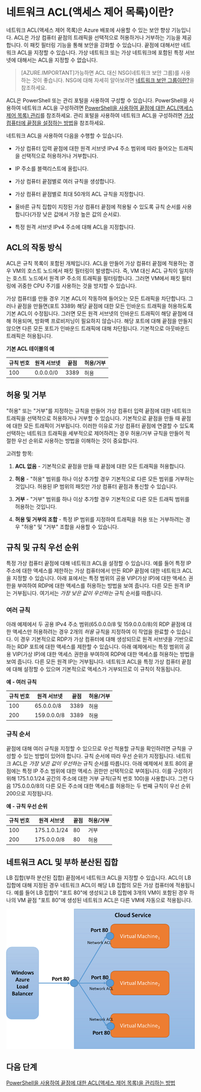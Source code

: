 <properties 
   pageTitle="네트워크 ACL(액세스 제어 목록)이란?"
	description="ACL 정보"
	services="virtual-network"
	documentationCenter="na"
	authors="telmosampaio"
	manager="carolz"
	editor="tysonn"/>
<tags 
   ms.service="virtual-network"
	ms.devlang="na"
	ms.topic="article"
	ms.tgt_pltfrm="na"
	ms.workload="infrastructure-services"
	ms.date="06/08/2015"
	ms.author="telmos"/>

# 네트워크 ACL(액세스 제어 목록)이란?

네트워크 ACL(액세스 제어 목록)은 Azure 배포에 사용할 수 있는 보안 향상 기능입니다. ACL은 가상 컴퓨터 끝점의 트래픽을 선택적으로 허용하거나 거부하는 기능을 제공합니다. 이 패킷 필터링 기능을 통해 보안을 강화할 수 있습니다. 끝점에 대해서만 네트워크 ACL을 지정할 수 있습니다. 가상 네트워크 또는 가상 네트워크에 포함된 특정 서브넷에 대해서는 ACL을 지정할 수 없습니다.

> [AZURE.IMPORTANT]가능하면 ACL 대신 NSG(네트워크 보안 그룹)를 사용하는 것이 좋습니다. NSG에 대해 자세히 알아보려면 [네트워크 보안 그룹이란?](../virtual-networks-nsg)을 참조하세요.

ACL은 PowerShell 또는 관리 포털을 사용하여 구성할 수 있습니다. PowerShell을 사용하여 네트워크 ACL을 구성하려면 [PowerShell을 사용하여 끝점에 대한 ACL(액세스 제어 목록) 관리](virtual-networks-acl-powershell.md)를 참조하세요. 관리 포털을 사용하여 네트워크 ACL을 구성하려면 [가상 컴퓨터에 끝점을 설정하는 방법](../virtual-machines-set-up-endpoints/)을 참조하세요.

네트워크 ACL을 사용하여 다음을 수행할 수 있습니다.

- 가상 컴퓨터 입력 끝점에 대한 원격 서브넷 IPv4 주소 범위에 따라 들어오는 트래픽을 선택적으로 허용하거나 거부합니다.

- IP 주소를 블랙리스트에 올립니다.

- 가상 컴퓨터 끝점별로 여러 규칙을 생성합니다.

- 가상 컴퓨터 끝점별로 최대 50개의 ACL 규칙을 지정합니다.

- 올바른 규칙 집합이 지정된 가상 컴퓨터 끝점에 적용될 수 있도록 규칙 순서를 사용합니다(가장 낮은 값에서 가장 높은 값의 순서로).

- 특정 원격 서브넷 IPv4 주소에 대해 ACL을 지정합니다.

## ACL의 작동 방식

ACL은 규칙 목록이 포함된 개체입니다. ACL을 만들어 가상 컴퓨터 끝점에 적용하는 경우 VM의 호스트 노드에서 패킷 필터링이 발생합니다. 즉, VM 대신 ACL 규칙이 일치하는 호스트 노드에서 원격 IP 주소의 트래픽을 필터링합니다. 그러면 VM에서 패킷 필터링에 귀중한 CPU 주기를 사용하는 것을 방지할 수 있습니다.

가상 컴퓨터를 만들 경우 기본 ACL이 작동하여 들어오는 모든 트래픽을 차단합니다. 그러나 끝점을 만들면(포트 3389) 해당 끝점에 대한 모든 인바운드 트래픽을 허용하도록 기본 ACL이 수정됩니다. 그러면 모든 원격 서브넷의 인바운드 트래픽이 해당 끝점에 대해 허용되며, 방화벽 프로비저닝이 필요하지 않습니다. 해당 포트에 대해 끝점을 만들지 않으면 다른 모든 포트가 인바운드 트래픽에 대해 차단됩니다. 기본적으로 아웃바운드 트래픽은 허용됩니다.

**기본 ACL 테이블의 예**

| **규칙 번호** | **원격 서브넷** | **끝점** | **허용/거부** |
|--------|---------------|----------|-------------|
| 100 | 0\.0.0.0/0 | 3389 | 허용 |

## 허용 및 거부

"허용" 또는 "거부"를 지정하는 규칙을 만들어 가상 컴퓨터 입력 끝점에 대한 네트워크 트래픽을 선택적으로 허용하거나 거부할 수 있습니다. 기본적으로 끝점을 만들 때 끝점에 대한 모든 트래픽이 거부됩니다. 이러한 이유로 가상 컴퓨터 끝점에 연결할 수 있도록 선택하는 네트워크 트래픽을 세부적으로 제어하려는 경우 허용/거부 규칙을 만들어 적절한 우선 순위로 사용하는 방법을 이해하는 것이 중요합니다.

고려할 항목:

1. **ACL 없음** - 기본적으로 끝점을 만들 때 끝점에 대한 모든 트래픽을 허용합니다.

1. **허용** - "허용" 범위를 하나 이상 추가할 경우 기본적으로 다른 모든 범위를 거부하는 것입니다. 허용된 IP 범위의 패킷만 가상 컴퓨터 끝점과 통신할 수 있습니다.

1. **거부** - "거부" 범위를 하나 이상 추가할 경우 기본적으로 다른 모든 트래픽 범위를 허용하는 것입니다.

1. **허용 및 거부의 조합** - 특정 IP 범위를 지정하여 트래픽을 허용 또는 거부하려는 경우 "허용" 및 "거부" 조합을 사용할 수 있습니다.

## 규칙 및 규칙 우선 순위

특정 가상 컴퓨터 끝점에 대해 네트워크 ACL을 설정할 수 있습니다. 예를 들어 특정 IP 주소에 대한 액세스를 제한하는 가상 컴퓨터에서 만든 RDP 끝점에 대한 네트워크 ACL을 지정할 수 있습니다. 아래 표에서는 특정 범위의 공용 VIP(가상 IP)에 대한 액세스 권한을 부여하여 RDP에 대한 액세스를 허용하는 방법을 보여 줍니다. 다른 모든 원격 IP는 거부됩니다. 여기서는 *가장 낮은 값이 우선하는* 규칙 순서를 따릅니다.

### 여러 규칙

아래 예제에서 두 공용 IPv4 주소 범위(65.0.0.0/8 및 159.0.0.0/8)의 RDP 끝점에 대한 액세스만 허용하려는 경우 2개의 *허용* 규칙을 지정하여 이 작업을 완료할 수 있습니다. 이 경우 기본적으로 RDP가 가상 컴퓨터에 대해 생성되므로 원격 서브넷을 기반으로 하는 RDP 포트에 대한 액세스를 제한할 수 있습니다. 아래 예제에서는 특정 범위의 공용 VIP(가상 IP)에 대한 액세스 권한을 부여하여 RDP에 대한 액세스를 허용하는 방법을 보여 줍니다. 다른 모든 원격 IP는 거부됩니다. 네트워크 ACL을 특정 가상 컴퓨터 끝점에 대해 설정할 수 있으며 기본적으로 액세스가 거부되므로 이 규칙이 작동됩니다.

**예 - 여러 규칙**

| **규칙 번호** | **원격 서브넷** | **끝점** | **허용/거부** |
|--------|---------------|----------|-------------|
| 100 | 65\.0.0.0/8 | 3389 | 허용 |
| 200 | 159\.0.0.0/8 | 3389 | 허용 |

### 규칙 순서

끝점에 대해 여러 규칙을 지정할 수 있으므로 우선 적용할 규칙을 확인하려면 규칙을 구성할 수 있는 방법이 있어야 합니다. 규칙 순서에 따라 우선 순위가 지정됩니다. 네트워크 ACL은 *가장 낮은 값이 우선하는* 규칙 순서를 따릅니다. 아래 예제에서 포트 80의 끝점에는 특정 IP 주소 범위에 대한 액세스 권한만 선택적으로 부여됩니다. 이를 구성하기 위해 175.1.0.1/24 공간의 주소에 대한 거부 규칙(규칙 번호 100)을 사용합니다. 그런 다음 175.0.0.0/8의 다른 모든 주소에 대한 액세스를 허용하는 두 번째 규칙이 우선 순위 200으로 지정됩니다.

**예 - 규칙 우선 순위**

| **규칙 번호** | **원격 서브넷** | **끝점** | **허용/거부** |
|--------|---------------|----------|-------------|
| 100 | 175\.1.0.1/24 | 80 | 거부 |
| 200 | 175\.0.0.0/8 | 80 | 허용 |

## 네트워크 ACL 및 부하 분산된 집합

LB 집합(부하 분산된 집합) 끝점에서 네트워크 ACL을 지정할 수 있습니다. ACL이 LB 집합에 대해 지정된 경우 네트워크 ACL이 해당 LB 집합의 모든 가상 컴퓨터에 적용됩니다. 예를 들어 LB 집합이 "포트 80"에 생성되고 LB 집합에 3개의 VM이 포함된 경우 하나의 VM 끝점 "포트 80"에 생성된 네트워크 ACL은 다른 VM에 자동으로 적용됩니다.

![네트워크 ACL 및 부하 분산된 집합](./media/virtual-networks-acl/IC674733.png)

## 다음 단계

[PowerShell을 사용하여 끝점에 대한 ACL(액세스 제어 목록)을 관리하는 방법](../virtual-networks-acl-powershell)

<!---HONumber=August15_HO9-->